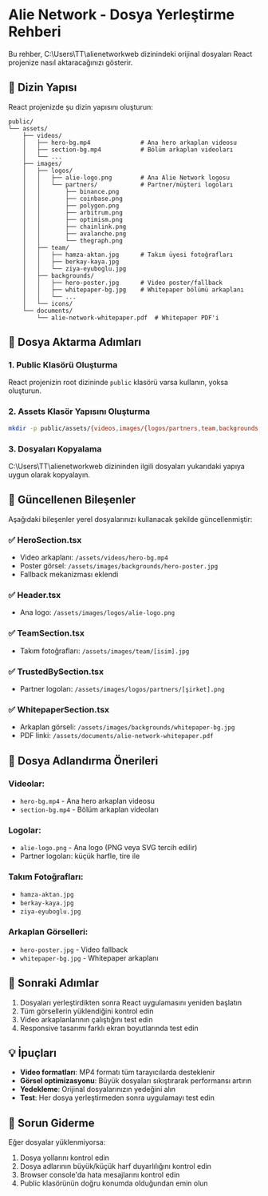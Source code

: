 # Alie Network - Dosya Yerleştirme Rehberi

Bu rehber, C:\Users\TT\alienetworkweb dizinindeki orijinal dosyaları React projenize nasıl aktaracağınızı gösterir.

## 📁 Dizin Yapısı

React projenizde şu dizin yapısını oluşturun:

```
public/
└── assets/
    ├── videos/
    │   ├── hero-bg.mp4              # Ana hero arkaplan videosu
    │   ├── section-bg.mp4           # Bölüm arkaplan videoları
    │   └── ...
    ├── images/
    │   ├── logos/
    │   │   ├── alie-logo.png        # Ana Alie Network logosu
    │   │   └── partners/            # Partner/müşteri logoları
    │   │       ├── binance.png
    │   │       ├── coinbase.png
    │   │       ├── polygon.png
    │   │       ├── arbitrum.png
    │   │       ├── optimism.png
    │   │       ├── chainlink.png
    │   │       ├── avalanche.png
    │   │       └── thegraph.png
    │   ├── team/
    │   │   ├── hamza-aktan.jpg      # Takım üyesi fotoğrafları
    │   │   ├── berkay-kaya.jpg
    │   │   └── ziya-eyuboglu.jpg
    │   ├── backgrounds/
    │   │   ├── hero-poster.jpg      # Video poster/fallback
    │   │   ├── whitepaper-bg.jpg    # Whitepaper bölümü arkaplanı
    │   │   └── ...
    │   └── icons/
    └── documents/
        └── alie-network-whitepaper.pdf  # Whitepaper PDF'i
```

## 🔄 Dosya Aktarma Adımları

### 1. Public Klasörü Oluşturma
React projenizin root dizininde `public` klasörü varsa kullanın, yoksa oluşturun.

### 2. Assets Klasör Yapısını Oluşturma
```bash
mkdir -p public/assets/{videos,images/{logos/partners,team,backgrounds,icons},documents}
```

### 3. Dosyaları Kopyalama
C:\Users\TT\alienetworkweb dizininden ilgili dosyaları yukarıdaki yapıya uygun olarak kopyalayın.

## 📝 Güncellenen Bileşenler

Aşağıdaki bileşenler yerel dosyalarınızı kullanacak şekilde güncellenmiştir:

### ✅ HeroSection.tsx
- Video arkaplanı: `/assets/videos/hero-bg.mp4`
- Poster görsel: `/assets/images/backgrounds/hero-poster.jpg`
- Fallback mekanizması eklendi

### ✅ Header.tsx  
- Ana logo: `/assets/images/logos/alie-logo.png`

### ✅ TeamSection.tsx
- Takım fotoğrafları: `/assets/images/team/[isim].jpg`

### ✅ TrustedBySection.tsx
- Partner logoları: `/assets/images/logos/partners/[şirket].png`

### ✅ WhitepaperSection.tsx
- Arkaplan görseli: `/assets/images/backgrounds/whitepaper-bg.jpg`
- PDF linki: `/assets/documents/alie-network-whitepaper.pdf`

## 🎯 Dosya Adlandırma Önerileri

### Videolar:
- `hero-bg.mp4` - Ana hero arkaplan videosu
- `section-bg.mp4` - Bölüm arkaplan videoları

### Logolar:
- `alie-logo.png` - Ana logo (PNG veya SVG tercih edilir)
- Partner logoları: küçük harfle, tire ile

### Takım Fotoğrafları:
- `hamza-aktan.jpg`
- `berkay-kaya.jpg` 
- `ziya-eyuboglu.jpg`

### Arkaplan Görselleri:
- `hero-poster.jpg` - Video fallback
- `whitepaper-bg.jpg` - Whitepaper arkaplanı

## 🚀 Sonraki Adımlar

1. Dosyaları yerleştirdikten sonra React uygulamasını yeniden başlatın
2. Tüm görsellerin yüklendiğini kontrol edin
3. Video arkaplanlarının çalıştığını test edin
4. Responsive tasarımı farklı ekran boyutlarında test edin

## 💡 İpuçları

- **Video formatları**: MP4 formatı tüm tarayıcılarda desteklenir
- **Görsel optimizasyonu**: Büyük dosyaları sıkıştırarak performansı artırın
- **Yedekleme**: Orijinal dosyalarınızın yedeğini alın
- **Test**: Her dosya yerleştirmeden sonra uygulamayı test edin

## 🔧 Sorun Giderme

Eğer dosyalar yüklenmiyorsa:
1. Dosya yollarını kontrol edin
2. Dosya adlarının büyük/küçük harf duyarlılığını kontrol edin
3. Browser console'da hata mesajlarını kontrol edin
4. Public klasörünün doğru konumda olduğundan emin olun